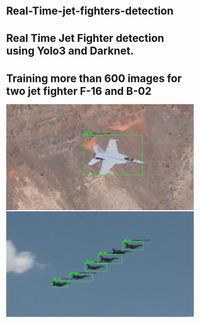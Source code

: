 # Real-Time-jet-fighters-detection
# Real Time Jet Fighter detection using Yolo3 and Darknet.
# Training more than 600 images for two jet fighter F-16 and B-02 
![alt text](https://github.com/AhmedsafwatEwida/Real-Time-jet-fighters-detection/blob/master/download%20(10).png)
![alt text](https://github.com/AhmedsafwatEwida/Real-Time-jet-fighters-detection/blob/master/download%20(11).png)
